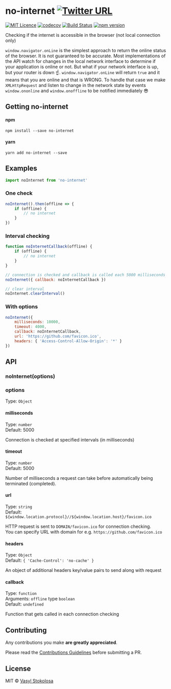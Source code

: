 # no-internet [![Twitter URL](https://img.shields.io/twitter/url/http/shields.io.svg?style=social)](https://twitter.com/intent/tweet?hashtags=javascript%20%23Internet%20%23connection&original_referer=https%3A%2F%2Fpublish.twitter.com%2F&ref_src=twsrc%5Etfw&text=%F0%9F%93%A1Check%20if%20the%20internet%20is%20accessible%20(not%20local%20connection%20only).%20Do%20it%20in%20interval%20or%20one%20check%20&tw_p=tweetbutton&url=https%3A%2F%2Fgithub.com%2Fshystruk%2Fno-internet&via=shystrukk) #
[![MIT Licence](https://badges.frapsoft.com/os/mit/mit.svg?v=103)](https://opensource.org/licenses/mit-license.php) [![codecov](https://codecov.io/gh/shystruk/no-internet/branch/master/graph/badge.svg)](https://codecov.io/gh/shystruk/no-internet) [![Build Status](https://travis-ci.org/shystruk/no-internet.svg?branch=master)](https://travis-ci.org/shystruk/no-internet) [![npm version](https://badge.fury.io/js/no-internet.svg)](https://badge.fury.io/js/no-internet)

Checking if the internet is accessible in the browser (not local connection only)

`window.navigator.onLine` is the simplest approach to return the online status of the browser. It is not guaranteed to be accurate. Most implementations of the API watch for changes in the local network interface to determine if your application is online or not. But what if your network interface is up, but your router is down ☝️. `window.navigator.onLine` will return `true` and it means that you are online and that is WRONG. To handle that case we make `XMLHttpRequest` and listen to change in the network state by events `window.ononline` and `window.onoffline` to be notified immediately 😎 

## Getting no-internet ##

#### npm
`npm install --save no-internet`

#### yarn
`yarn add no-internet --save` 

## Examples ##
```javascript
import noInternet from 'no-internet'
```

### One check ###
```javascript
noInternet().then(offline => {
    if (offline) {
        // no internet  
    }
})
```

### Interval checking ###
```javascript
function noInternetCallback(offline) {
    if (offline) {
        // no internet  
    }
}

// connection is checked and callback is called each 5000 milliseconds
noInternet({ callback: noInternetCallback })

// clear interval
noInternet.clearInterval()
```

### With options ###
```javascript
noInternet({
    milliseconds: 10000,
    timeout: 4000,
    callback: noInternetCallback,
    url: 'https://github.com/favicon.ico',
    headers: { 'Access-Control-Allow-Origin': '*' }
})
```

## API ##
### noInternet(options) ###

### options ###
Type: `Object`

#### milliseconds ####
Type: `number` <br>
Default: 5000

Connection is checked at specified intervals (in milliseconds)

#### timeout ####
Type: `number` <br>
Default: 5000

Number of milliseconds a request can take before automatically being terminated (completed).

#### url ####
Type: `string` <br>
Default: `${window.location.protocol}//${window.location.host}/favicon.ico`

HTTP request is sent to `DOMAIN/favicon.ico` for connection checking. <br>
You can specify URL with domain for e.g. `https://github.com/favicon.ico`

#### headers ####
Type: `Object` <br>
Default: `{ 'Cache-Control': 'no-cache' }`

An object of additional headers key/value pairs to send along with request

#### callback ####
Type: `function` <br>
Arguments: `offline` type `boolean` <br>
Default: `undefined`

Function that gets called in each connection checking

## Contributing

Any contributions you make **are greatly appreciated**.

Please read the [Contributions Guidelines](CONTRIBUTING.md) before submitting a PR.

## License

MIT © [Vasyl Stokolosa](https://about.me/shystruk)
